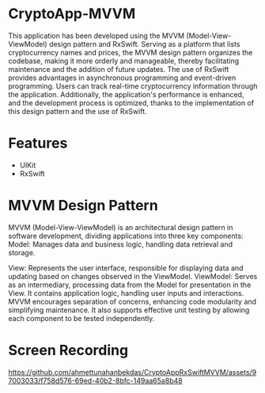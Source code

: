 # CryptoApp-MVVM


 This application has been developed using the MVVM (Model-View-ViewModel) design pattern and RxSwift. Serving as a platform that lists cryptocurrency names and prices, the MVVM design pattern organizes the codebase, making it more orderly and manageable, thereby facilitating maintenance and the addition of future updates. The use of RxSwift provides advantages in asynchronous programming and event-driven programming. Users can track real-time cryptocurrency information through the application. Additionally, the application's performance is enhanced, and the development process is optimized, thanks to the implementation of this design pattern and the use of RxSwift.

# Features
- UIKit
- RxSwift

# MVVM Design Pattern
MVVM (Model-View-ViewModel) is an architectural design pattern in software development, dividing applications into three key components:
Model: Manages data and business logic, handling data retrieval and storage.

View: Represents the user interface, responsible for displaying data and updating based on changes observed in the ViewModel.
ViewModel: Serves as an intermediary, processing data from the Model for presentation in the View. It contains application logic, handling user inputs and interactions.
MVVM encourages separation of concerns, enhancing code modularity and simplifying maintenance. It also supports effective unit testing by allowing each component to be tested independently.


# Screen Recording
https://github.com/ahmettunahanbekdas/CryptoAppRxSwiftMVVM/assets/97003033/f758d576-69ed-40b2-8bfc-149aa65a8b48
